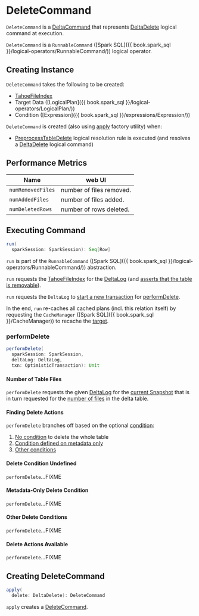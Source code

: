 # DeleteCommand

`DeleteCommand` is a [DeltaCommand](../DeltaCommand.md) that represents [DeltaDelete](DeltaDelete.md) logical command at execution.

`DeleteCommand` is a `RunnableCommand` ([Spark SQL]({{ book.spark_sql }}/logical-operators/RunnableCommand/)) logical operator.

## Creating Instance

`DeleteCommand` takes the following to be created:

* <span id="tahoeFileIndex"> [TahoeFileIndex](../../TahoeFileIndex.md)
* <span id="target"> Target Data ([LogicalPlan]({{ book.spark_sql }}/logical-operators/LogicalPlan/))
* <span id="condition"> Condition ([Expression]({{ book.spark_sql }}/expressions/Expression/))

`DeleteCommand` is created (also using [apply](#apply) factory utility) when:

* [PreprocessTableDelete](../../PreprocessTableDelete.md) logical resolution rule is executed (and resolves a [DeltaDelete](DeltaDelete.md) logical command)

## Performance Metrics

Name              | web UI
------------------|------------------------
`numRemovedFiles` | number of files removed.
`numAddedFiles`   | number of files added.
`numDeletedRows`  | number of rows deleted.

## <span id="run"> Executing Command

```scala
run(
  sparkSession: SparkSession): Seq[Row]
```

`run` is part of the `RunnableCommand` ([Spark SQL]({{ book.spark_sql }}/logical-operators/RunnableCommand/)) abstraction.

`run` requests the [TahoeFileIndex](#tahoeFileIndex) for the [DeltaLog](../../TahoeFileIndex.md#deltaLog) (and [asserts that the table is removable](../../DeltaLog.md#assertRemovable)).

`run` requests the `DeltaLog` to [start a new transaction](../../DeltaLog.md#withNewTransaction) for [performDelete](#performDelete).

In the end, `run` re-caches all cached plans (incl. this relation itself) by requesting the `CacheManager` ([Spark SQL]({{ book.spark_sql }}/CacheManager)) to recache the [target](#target).

### <span id="performDelete"> performDelete

```scala
performDelete(
  sparkSession: SparkSession,
  deltaLog: DeltaLog,
  txn: OptimisticTransaction): Unit
```

#### <span id="performDelete-numFilesTotal"> Number of Table Files

`performDelete` requests the given [DeltaLog](../../DeltaLog.md) for the [current Snapshot](../../DeltaLog.md#snapshot) that is in turn requested for the [number of files](../../Snapshot.md#numOfFiles) in the delta table.

#### <span id="performDelete-deleteActions"> Finding Delete Actions

`performDelete` branches off based on the optional [condition](#condition):

1. [No condition](#performDelete-deleteActions-condition-undefined) to delete the whole table
1. [Condition defined on metadata only](#performDelete-deleteActions-condition-metadata-only)
1. [Other conditions](#performDelete-deleteActions-condition-others)

#### <span id="performDelete-deleteActions-condition-undefined"> Delete Condition Undefined

`performDelete`...FIXME

#### <span id="performDelete-deleteActions-condition-metadata-only"> Metadata-Only Delete Condition

`performDelete`...FIXME

#### <span id="performDelete-deleteActions-condition-others"> Other Delete Conditions

`performDelete`...FIXME

#### <span id="performDelete-deleteActions-nonEmpty"> Delete Actions Available

`performDelete`...FIXME

## <span id="apply"> Creating DeleteCommand

```scala
apply(
  delete: DeltaDelete): DeleteCommand
```

`apply` creates a [DeleteCommand](DeleteCommand.md).
